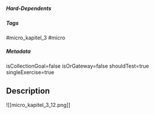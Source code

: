 ##### Hard-Dependents

##### Tags

#micro_kapitel_3
#micro

##### Metadata

isCollectionGoal=false
isOrGateway=false
shouldTest=true
singleExercise=true

## Description

![[micro_kapitel_3_12.png]]
